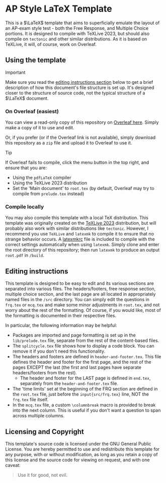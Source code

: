 # AP Style LaTeX Template

This is a $\LaTeX$ template that aims to superficially emulate the layout of an
AP-exam style test - both the Free Response, and Multiple Choice portions. It is
designed to compile with TeXLive 2023, but should also compile on `tectonic` and
other similar distributions. As it is based on TeXLive, it will, of course, work
on Overleaf.

## Using the template

<!-- prettier-ignore -->
> [!IMPORTANT]
> Make sure you read the
> [editing instructions section](#editing-instructions) below to get a brief
> description of how this document's file structure is set up. It's designed
> closer to the structure of source code, not the typical structure of a
> $\LaTeX$ document.

### On Overleaf (easiest)

You can view a read-only copy of this repository on
[Overleaf here](https://www.overleaf.com/read/kqyyygvfntng#f382d8). Simply make
a copy of it to use and edit.

Or, if you prefer (or if the Overleaf link is not available), simply download
this repository as a `zip` file and upload it to Overleaf to use it.

<!-- prettier-ignore -->
> [!TIP]
> If Overleaf fails to compile, click the menu button in the top right,
> and ensure that you are:
>
> - Using the `pdfLaTeX` compiler
> - Using the TeXLive 2023 distribution
> - Set the 'Main document' to `root.tex` (by default, Overleaf may try to
>   compile from `prelude.tex` instead)

### Compile locally

You may also compile this template with a local TeX distribution. This template
was originally created on the [TeXLive 2023](https://www.tug.org/texlive/)
distribution, but will probably also work with similar distributions like
`tectonic`. However, I recommend you use `TeXLive` and `latexmk` to compile it
to ensure that no strange behavior occurs. A [latexmkrc](/latexmkrc) file is
included to compile with the correct settings automatically when using
`latexmk`. Simply clone and enter the root directory of this repository; then
run `latexmk` to produce an output `root.pdf` in `/build`.

## Editing instructions

This template is designed to be easy to edit and its various sections are
separated into various files. The headers/footers, free response section,
multiple choice section, and the last page are all located in appropriately
named files in the `/src` directory. You can simply edit the questions in
`frq.tex` or `mcq.tex` and make some minor adjustments in `root.tex`, and not
worry about the rest of the formatting. Of course, if you would like, most of
the formatting is documented in their respective files.

In particular, the following information may be helpful:

- Packages are imported and page formatting is set up in the `lib/prelude.tex`
  file, separate from the rest of the content-based files.
- The `splitcycle.tex` file shows how to display a code block. You can remove it
  if you don't need this functionality.
- The headers and footers are defined in `header-and-footer.tex`. This file
  defines the header and footer for the first page, and the rest of the pages
  EXCEPT the last (the first and last pages have separate headers/footers from
  the rest).
  - The header and footer for the LAST page is defined in `end.tex`, separately
    from the `header-and-footer.tex` file.
- The 'time limits' set at the beginning of the FRQ section are defined in the
  `root.tex` file, just before the `input{src/frq.tex}` line, NOT the `frq.tex`
  file itself.
- In the `mcq.tex` file, a custom `\columnbreak` macro is provided to break into
  the next column. This is useful if you don't want a question to span across
  multiple columns.

## Licensing and Copyright

This template's source code is licensed under the GNU General Public License.
You are hereby permitted to use and redistribute this template for any purpose,
with or without modification, as long as you retain a copy of this license and
the source code for viewing on request, and with one caveat:

> Use it for good, not evil.
